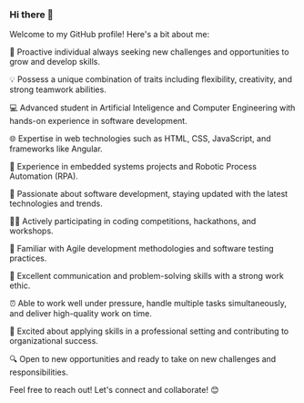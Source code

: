 ### Hi there 👋

Welcome to my GitHub profile! Here's a bit about me:

🚀 Proactive individual always seeking new challenges and opportunities to grow and develop skills.

💡 Possess a unique combination of traits including flexibility, creativity, and strong teamwork abilities.

💻 Advanced student in Artificial Inteligence and Computer Engineering with hands-on experience in software development.

🌐 Expertise in web technologies such as HTML, CSS, JavaScript, and frameworks like Angular.

🤖 Experience in embedded systems projects and Robotic Process Automation (RPA).

🎯 Passionate about software development, staying updated with the latest technologies and trends.

👨‍💻 Actively participating in coding competitions, hackathons, and workshops.

🔄 Familiar with Agile development methodologies and software testing practices.

🤝 Excellent communication and problem-solving skills with a strong work ethic.

⏰ Able to work well under pressure, handle multiple tasks simultaneously, and deliver high-quality work on time.

🌟 Excited about applying skills in a professional setting and contributing to organizational success.

🔍 Open to new opportunities and ready to take on new challenges and responsibilities.

Feel free to reach out! Let's connect and collaborate! 😊




